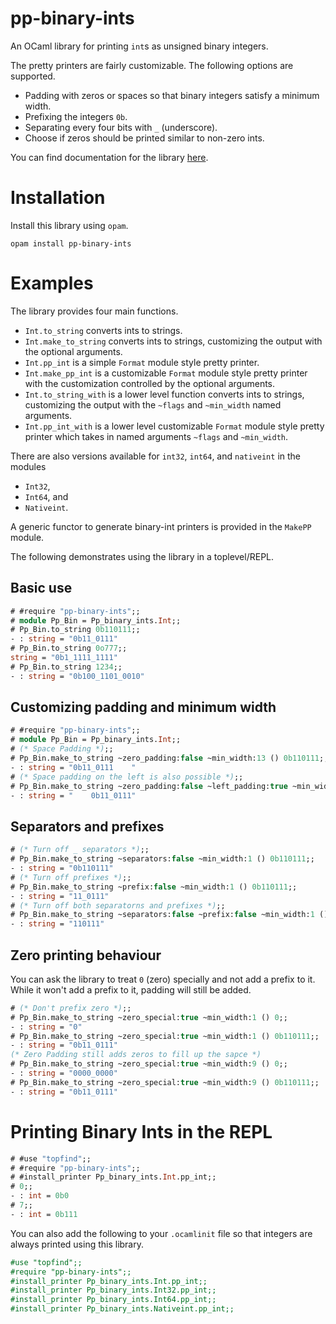 # pp-binary-ints

An OCaml library for printing `int`s as unsigned binary integers.

The pretty printers are fairly customizable. The following options are supported.

- Padding with zeros or spaces so that binary integers satisfy a minimum width.
- Prefixing the integers `0b`.
- Separating every four bits with `_` (underscore).
- Choose if zeros should be printed similar to non-zero ints.

You can find documentation for the library [here](https://ifazk.github.io/pp-binary-ints/).

# Installation
Install this library using `opam`.

```
opam install pp-binary-ints
```

# Examples

The library provides four main functions.

- `Int.to_string` converts ints to strings.
- `Int.make_to_string` converts ints to strings, customizing the output with the optional arguments.
- `Int.pp_int` is a simple `Format` module style pretty printer.
- `Int.make_pp_int` is a customizable `Format` module style pretty printer with the customization controlled by the optional arguments.
- `Int.to_string_with` is a lower level function converts ints to strings, customizing the output with the `~flags` and `~min_width` named arguments.
- `Int.pp_int_with` is a lower level customizable `Format` module style pretty printer which takes in named arguments `~flags` and `~min_width`.

There are also versions available for `int32`, `int64`, and `nativeint` in the
modules
- `Int32`,
- `Int64`, and
- `Nativeint`.

A generic functor to generate binary-int printers is provided in the `MakePP`
module.

The following demonstrates using the library in a toplevel/REPL.

## Basic use

```ocaml
# #require "pp-binary-ints";;
# module Pp_Bin = Pp_binary_ints.Int;;
# Pp_Bin.to_string 0b110111;;
- : string = "0b11_0111"
# Pp_Bin.to_string 0o777;;
string = "0b1_1111_1111"
# Pp_Bin.to_string 1234;;
- : string = "0b100_1101_0010"
```

## Customizing padding and minimum width

```ocaml
# #require "pp-binary-ints";;
# module Pp_Bin = Pp_binary_ints.Int;;
# (* Space Padding *);;
# Pp_Bin.make_to_string ~zero_padding:false ~min_width:13 () 0b110111;;
- : string = "0b11_0111    "
# (* Space padding on the left is also possible *);;
# Pp_Bin.make_to_string ~zero_padding:false ~left_padding:true ~min_width:13 () 0b110111;;
- : string = "    0b11_0111"
```

## Separators and prefixes

```ocaml
# (* Turn off _ separators *);;
# Pp_Bin.make_to_string ~separators:false ~min_width:1 () 0b110111;;
- : string = "0b110111"
# (* Turn off prefixes *);;
# Pp_Bin.make_to_string ~prefix:false ~min_width:1 () 0b110111;;
- : string = "11_0111"
# (* Turn off both separatorns and prefixes *);;
# Pp_Bin.make_to_string ~separators:false ~prefix:false ~min_width:1 () 0b110111;;
- : string = "110111"
```

## Zero printing behaviour

You can ask the library to treat `0` (zero) specially and not add a prefix to
it. While it won't add a prefix to it, padding will still be added.

```ocaml
# (* Don't prefix zero *);;
# Pp_Bin.make_to_string ~zero_special:true ~min_width:1 () 0;;
- : string = "0"
# Pp_Bin.make_to_string ~zero_special:true ~min_width:1 () 0b110111;;
- : string = "0b11_0111"
(* Zero Padding still adds zeros to fill up the sapce *)
# Pp_Bin.make_to_string ~zero_special:true ~min_width:9 () 0;;
- : string = "0000_0000"
# Pp_Bin.make_to_string ~zero_special:true ~min_width:9 () 0b110111;;
- : string = "0b11_0111"
```

# Printing Binary Ints in the REPL

```ocaml
# #use "topfind";;
# #require "pp-binary-ints";;
# #install_printer Pp_binary_ints.Int.pp_int;;
# 0;;
- : int = 0b0
# 7;;
- : int = 0b111
```


You can also add the following to your `.ocamlinit` file so that integers are
always printed using this library.

```ocaml
#use "topfind";;
#require "pp-binary-ints";;
#install_printer Pp_binary_ints.Int.pp_int;;
#install_printer Pp_binary_ints.Int32.pp_int;;
#install_printer Pp_binary_ints.Int64.pp_int;;
#install_printer Pp_binary_ints.Nativeint.pp_int;;
```
